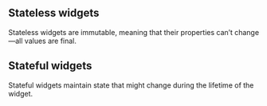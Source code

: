## Stateless widgets
Stateless widgets are immutable, meaning that their properties can’t change—all values are final.

## Stateful widgets
Stateful widgets maintain state that might change during the lifetime of the widget.